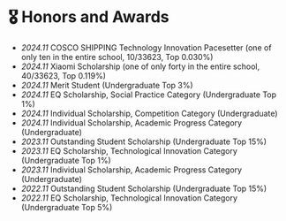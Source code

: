 # 🎖 Honors and Awards
- *2024.11* COSCO SHIPPING Technology Innovation Pacesetter (one of only ten in the entire school, 10/33623, Top 0.030%)
- *2024.11* Xiaomi Scholarship (one of only forty in the entire school, 40/33623, Top 0.119%)
- *2024.11* Merit Student (Undergraduate Top 3%)
- *2024.11* EQ Scholarship, Social Practice Category (Undergraduate Top 1%)
- *2024.11* Individual Scholarship, Competition Category (Undergraduate)
- *2024.11* Individual Scholarship, Academic Progress Category (Undergraduate)
- *2023.11* Outstanding Student Scholarship (Undergraduate Top 15%)
- *2023.11* EQ Scholarship, Technological Innovation Category (Undergraduate Top 1%)
- *2023.11* Individual Scholarship, Academic Progress Category (Undergraduate)
- *2022.11* Outstanding Student Scholarship (Undergraduate Top 15%)
- *2022.11* EQ Scholarship, Technological Innovation Category (Undergraduate Top 5%)
